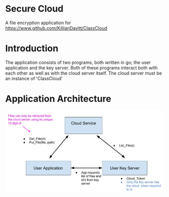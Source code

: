 # Secure Cloud
A file encryption application for https://www.github.com/KillianDavitt/ClassCloud

# Introduction
The application consists of two programs, both written in go; the user application and the key server.
Both of these programs interact both with each other as well as with the cloud server itself.
The cloud server must be an instance of 'ClassCloud'

# Application Architecture

![architecture diagram](https://raw.githubusercontent.com/KillianDavitt/SecureCloud/master/doc/architecture.jpg)

